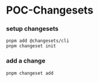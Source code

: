 # POC-Changesets

### setup changesets

```
pnpm add @changesets/cli
pnpm changeset init

```

### add a change

```
pnpm changeset add
```
